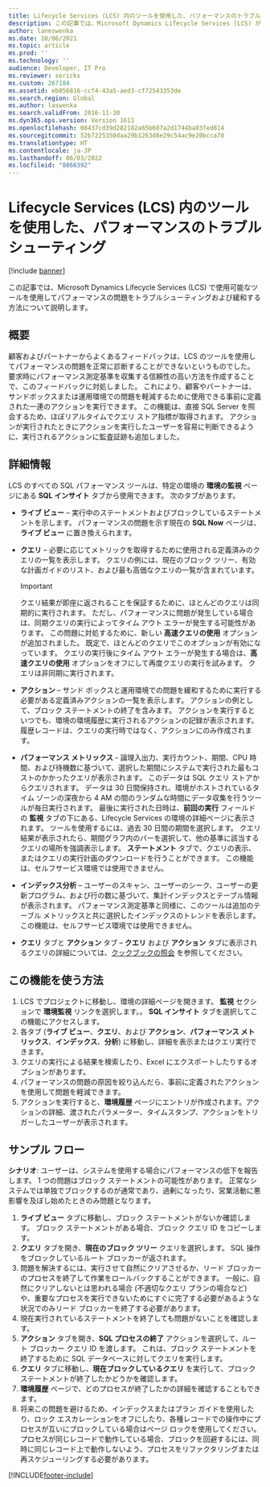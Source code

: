 ```yaml
---
title: Lifecycle Services (LCS) 内のツールを使用した、パフォーマンスのトラブルシューティング
description: この記事では、Microsoft Dynamics Lifecycle Services (LCS) がパフォーマンスの問題を診断および軽減するために提供するツールについて説明します。
author: laneswenka
ms.date: 10/06/2021
ms.topic: article
ms.prod: ''
ms.technology: ''
audience: Developer, IT Pro
ms.reviewer: sericks
ms.custom: 267184
ms.assetid: eb056816-ccf4-43a5-aed3-cf72543353de
ms.search.region: Global
ms.author: laswenka
ms.search.validFrom: 2016-11-30
ms.dyn365.ops.version: Version 1611
ms.openlocfilehash: 08437cd39d282182a65b607a2d1744ba03fed814
ms.sourcegitcommit: 52b7225350daa29b1263d8e29c54ac9e20bcca70
ms.translationtype: HT
ms.contentlocale: ja-JP
ms.lasthandoff: 06/03/2022
ms.locfileid: "8866392"
---
```

# <a name="performance-troubleshooting-using-tools-in-lifecycle-services-lcs"></a>Lifecycle Services (LCS) 内のツールを使用した、パフォーマンスのトラブルシューティング

[!include [banner](../includes/banner.md)]

この記事では、Microsoft Dynamics Lifecycle Services (LCS) で使用可能なツールを使用してパフォーマンスの問題をトラブルシューティングおよび緩和する方法について説明します。

## <a name="overview"></a>概要

顧客およびパートナーからよくあるフィードバックは、LCS のツールを使用してパフォーマンスの問題を正常に診断することができないというものでした。 要求時にパフォーマンス測定基準を収集する信頼性の高い方法を作成することで、このフィードバックに対処しました。 これにより、顧客やパートナーは、サンドボックスまたは運用環境での問題を軽減するために使用できる事前に定義された一連のアクションを実行できます。 この機能は、直接 SQL Server を照会するため、ほぼリアルタイムでクエリ ストア指標が取得されます。 アクションが実行されたときにアクションを実行したユーザーを容易に判断できるように、実行されるアクションに監査証跡も追加しました。

## <a name="details"></a>詳細情報

LCS のすべての SQL パフォーマンス ツールは、特定の環境の **環境の監視** ページにある **SQL インサイト** タブから使用できます。 次のタブがあります。

- **ライブ ビュー** – 実行中のステートメントおよびブロックしているステートメントを示します。 パフォーマンスの問題を示す現在の **SQL Now** ページは、**ライブ ビュー** に置き換えられます。

- **クエリ** – 必要に応じてメトリックを取得するために使用される定義済みのクエリの一覧を表示します。 クエリの例には、現在のブロック ツリー、有効な計画ガイドのリスト、および最も高価なクエリの一覧が含まれています。
 
    > [!IMPORTANT]
    > クエリ結果が即座に返されることを保証するために、ほとんどのクエリは同期的に実行されます。 ただし、パフォーマンスに問題が発生している場合は、同期クエリの実行によってタイム アウト エラーが発生する可能性があります。 この問題に対処するために、新しい **高速クエリの使用** オプションが追加されました。 既定で、ほとんどのクエリでこのオプションが有効になっています。 クエリの実行後にタイム アウト エラーが発生する場合は、**高速クエリの使用** オプションをオフにして再度クエリの実行を試みます。 クエリは非同期に実行されます。

- **アクション** – サンド ボックスと運用環境での問題を緩和するために実行する必要がある定義済みアクションの一覧を表示します。 アクションの例として、ブロック ステートメントの終了を含みます。 アクションを実行するといつでも、環境の環境履歴に実行されるアクションの記録が表示されます。 履歴レコードは、クエリの実行時ではなく、アクションにのみ作成されます。 

- **パフォーマンス メトリックス** - 論理入出力、実行カウント、期間、CPU 時間、および待機数に基づいて、選択した期間にシステムで実行された最もコストのかかったクエリが表示されます。 このデータは SQL クエリ ストアからクエリされます。 データは 30 日間保持され、環境がホストされているタイム ゾーンの深夜から 4 AM の間のランダムな時間にデータ収集を行うツールが毎日実行されます。 最後に実行された日時は、**前回の実行** フィールドの **監視** タブの下にある、Lifecycle Services の環境の詳細ページに表示されます。 ツールを使用するには、過去 30 日間の期間を選択します。 クエリ結果が表示されたら、期間グラフ内のバーを選択して、他の基準に該当するクエリの場所を強調表示します。 **ステートメント** タブで、クエリの表示、またはクエリの実行計画のダウンロードを行うことができます。 この機能は、セルフサービス環境では使用できません。

- **インデックス分析** – ユーザーのスキャン、ユーザーのシーク、ユーザーの更新プログラム、および行の数に基づいて、集計インデックスとテーブル情報が表示されます。 パフォーマンス測定基準と同様に、このツールは追加のテーブル メトリックスと共に選択したインデックスのトレンドを表示します。 この機能は、セルフサービス環境では使用できません。

- **クエリ** タブと **アクション** タブ – **クエリ** および **アクション** タブに表示されるクエリの詳細については、[クックブックの照会](querycookbook.md) を参照してください。

## <a name="how-do-i-use-this-feature"></a>この機能を使う方法

1. LCS でプロジェクトに移動し、環境の詳細ページを開きます。 **監視** セクションで **環境監視** リンクを選択します。。 **SQL インサイト** タブを選択してこの機能にアクセスします。
2. 各タブ (**ライブ ビュー**、**クエリ**、および **アクション**、**パフォーマンス メトリックス**、**インデックス**、**分析**) に移動し、詳細を表示またはクエリ実行できます。
3. クエリの実行による結果を検索したり、Excel にエクスポートしたりするオプションがあります。
4. パフォーマンスの問題の原因を絞り込んだら、事前に定義されたアクションを使用して問題を軽減できます。
5. アクションを実行すると、**環境履歴** ページにエントリが作成されます。アクションの詳細、渡されたパラメーター、タイムスタンプ、アクションをトリガーしたユーザーが表示されます。

## <a name="sample-flow"></a>サンプル フロー

**シナリオ**: ユーザーは、システムを使用する場合にパフォーマンスの低下を報告します。 1 つの問題はブロック ステートメントの可能性があります。 正常なシステムでは単独でブロックするのが通常であり、過剰になったり、営業活動に悪影響を及ぼし始めたときのみ問題となります。

1. **ライブ ビュー** タブに移動し、ブロック ステートメントがないか確認します。 ブロック ステートメントがある場合、ブロック クエリ ID をコピーします。
2. **クエリ** タブを開き、**現在のブロック ツリー** クエリを選択します。 SQL 操作をブロックしているルート ブロッカーが返されます。
3. 問題を解決するには、実行させて自然にクリアさせるか、リード ブロッカーのプロセスを終了して作業をロールバックすることができます。 一般に、自然にクリアしないとは思われる場合 (不適切なクエリ プランの場合など) や、重要なプロセスを実行できないためにすぐに完了する必要があるような状況でのみリード ブロッカーを終了する必要があります。
4. 現在実行されているステートメントを終了しても問題がないことを確認します。
5. **アクション** タブを開き、**SQL プロセスの終了** アクションを選択して、ルート ブロッカー クエリ ID を渡します。 これは、ブロック ステートメントを終了するために SQL データベースに対してクエリを実行します。
6. **クエリ** タブに移動し、**現在ブロックしているクエリ** を実行して、ブロック ステートメントが終了したかどうかを確認します。
7. **環境履歴** ページで、どのプロセスが終了したかの詳細を確認することもできます。
8. 将来この問題を避けるため、インデックスまたはプラン ガイドを使用したり、ロック エスカレーションをオフにしたり、各種レコードでの操作中にプロセスが互いにブロックしている場合はページ ロックを使用してください。 プロセスが同じレコードで動作している場合、ブロックを回避するには、同時に同じレコード上で動作しないよう、プロセスをリファクタリングまたは再スケジューリングする必要があります。


[!INCLUDE[footer-include](../../../includes/footer-banner.md)]
